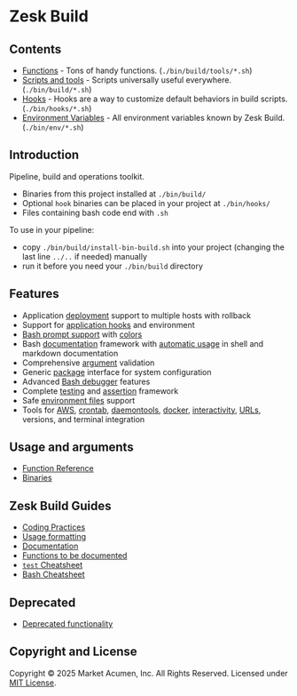 # Zesk Build

## Contents

- [Functions](./tools/index.md) - Tons of handy functions. (`./bin/build/tools/*.sh`)
- [Scripts and tools](./tools/bin.md) - Scripts universally useful everywhere. (`./bin/build/*.sh`)
- [Hooks](./tools/hooks.md) - Hooks are a way to customize default behaviors in build scripts. (`./bin/hooks/*.sh`)
- [Environment Variables](./env/) - All environment variables known by Zesk Build. (`./bin/env/*.sh`)

## Introduction

Pipeline, build and operations toolkit.

- Binaries from this project installed at `./bin/build/`
- Optional `hook` binaries can be placed in your project at `./bin/hooks/`
- Files containing bash code end with `.sh`

To use in your pipeline:

- copy `./bin/build/install-bin-build.sh` into your project (changing the last line `../..` if needed) manually
- run it before you need your `./bin/build` directory

## Features

- Application [deployment](./tools/deployment.md) support to multiple hosts with rollback
- Support for [application hooks](./tools/hook.md) and environment
- [Bash prompt support](./tools/prompt.md) with [colors](./tools/decoration.md)
- Bash [documentation](./guide/documentation.md) framework with [automatic usage](./guide/usage.md) in shell and markdown documentation
- Comprehensive [argument](./tools/usage.md) validation
- Generic [package](./tools/package.md) interface for system configuration
- Advanced [Bash debugger](./tools/debug.md) features
- Complete [testing](./tools/test.md) and [assertion](./tools/assert.md) framework
- Safe [environment files](./tools/environment.md) support
- Tools for [AWS](./tools/aws.md), [crontab](./tools/crontab.md), [daemontools](./tools/daemontools.md), [docker](./tools/docker.md), [interactivity](./tools/interactive.md), [URLs](./tools/url.md), versions, and terminal integration

## Usage and arguments

- [Function Reference](./tools/index.md)
- [Binaries](./tools/bin.md)

## Zesk Build Guides

- [Coding Practices](./reference/coding.md)
- [Usage formatting](./guide/usage.md)
- [Documentation](./guide/documentation.md)
- [Functions to be documented](./tools/todo.md)
- [`test` Cheatsheet](./test-cheatsheet.md)
- [Bash Cheatsheet](./bash-cheatsheet.md)

## Deprecated

- [Deprecated functionality](./deprecated.md)

## Copyright and License

Copyright &copy; 2025 Market Acumen, Inc. All Rights Reserved. Licensed under [MIT License](../LICENSE.md).
